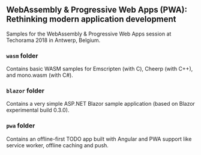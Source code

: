 ## WebAssembly & Progressive Web Apps (PWA): Rethinking modern application development

Samples for the WebAssembly &amp; Progressive Web Apps session at Techorama 2018 in Antwerp, Belgium.

### `wasm` folder

Contains basic WASM samples for Emscripten (with C), Cheerp (with C++), and mono.wasm (with C#).

### `blazor` folder

Contains a very simple ASP.NET Blazor sample application (based on Blazor experimental build 0.3.0).

### `pwa` folder

Contains an offline-first TODO app built with Angular and PWA support like service worker, offline caching and push.
